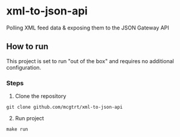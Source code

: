 # xml-to-json-api
Polling XML feed data &amp; exposing them to the JSON Gateway API

## How to run

This project is set to run "out of the box" and requires no additional configuration.

### Steps

1. Clone the repository
```
git clone github.com/mcgtrt/xml-to-json-api
```

2. Run project
```
make run
```